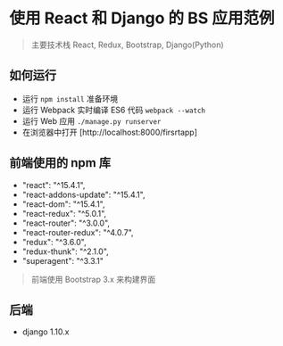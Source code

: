 # 使用 React 和 Django 的 BS 应用范例

> 主要技术栈 React, Redux, Bootstrap, Django(Python)

## 如何运行

- 运行 `npm install` 准备环境 
- 运行 Webpack 实时编译 ES6 代码 `webpack --watch`
- 运行 Web 应用 `./manage.py runserver`
- 在浏览器中打开 [http://localhost:8000/firsrtapp] 

## 前端使用的 npm 库
- "react": "^15.4.1",
- "react-addons-update": "^15.4.1",
- "react-dom": "^15.4.1",
- "react-redux": "^5.0.1",
- "react-router": "^3.0.0",
- "react-router-redux": "^4.0.7",
- "redux": "^3.6.0",
- "redux-thunk": "^2.1.0",
- "superagent": "^3.3.1"
> 前端使用 Bootstrap 3.x 来构建界面

## 后端
- django 1.10.x
